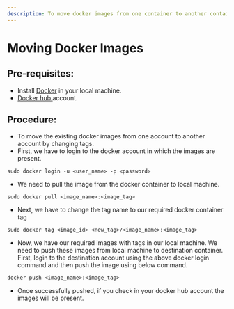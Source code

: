 ```yaml
---
description: To move docker images from one container to another container.
---
```


# Moving Docker Images

## Pre-requisites:

* Install [Docker](https://docs.docker.com/engine/install/ubuntu/) in your local machine.
* [Docker hub ](https://hub.docker.com)account.

## Procedure:

* To move the existing docker images from one account to another account by changing tags.
* First, we have to login to the docker account in which the images are present.

```
sudo docker login -u <user_name> -p <password>
```

* We need to pull the image from the docker container to local machine.

```
sudo docker pull <image_name>:<image_tag>
```

* Next, we have to change the tag name to our required docker container tag

```
sudo docker tag <image_id> <new_tag>/<image_name>:<image_tag>
```

* Now, we have our required images with tags in our local machine. We need to push these images from local machine to destination container. First, login to the destination account using the above docker login command and then push the image using below command.

```
docker push <image_name>:<image_tag>
```

* Once successfully pushed, if you check in your docker hub account the images will be present.
